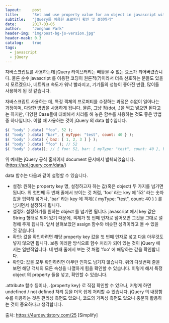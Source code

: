 ```yaml
---
layout:     post
title:      "Set and use property value for an object in javascript with jQuery"
subtitle:   "jQuery를 이용한 프로퍼티 확인 및 설정하기"
date:       2017-03-05
author:     "Jonghun Park"
header-img: "img/post-bg-js-version.jpg"
header-mask: 0.3
catalog:    true
tags:
  - javascript
  - jQuery
---
```


자바스크립트를 사용하는데 jQuery 라이브러리는 빼놓을 수 없는 요소가 되어버렸습니다. 물론 순수 javascript 를 이용한 코딩이 원론적(?)이라서 더욱 선호하는 분들도 있을지 모르겠으나, 네트워크 속도가 워낙 빨라지고, 기기들의 성능이 좋아진 만큼, 많이들 사용하게 된 것 같습니다. 

자바스크립트 사용하는 데, 특정 객체의 프로퍼티를 수정하는 과정은 수없이 일어나는 과정이며, 다양한 방법을 사용하게 됩니다. 물론, 그냥 점(dot, .)을 찍고 넣으면 된다고는 하지만, 다양한 Case들에 대비해서 처리를 해 놓은 함수를 사용하는 것도 좋은 방법 중 하나입니다. 이럴 때 사용하는 것이 jQuery 의 data 함수입니다.


```js
$( "body" ).data( "foo", 52 );
$( "body" ).data( "bar", { myType: "test", count: 40 } );
$( "body" ).data( { baz: [ 1, 2, 3 ] } );
$( "body" ).data( "foo" ); // 52
$( "body" ).data(); // { foo: 52, bar: { myType: "test", count: 40 }, baz: [ 1, 2, 3 ]
```

위 예제는 jQuery 공식 홈페이지 document 문서에서 발췌되었습니다. (https://api.jquery.com/data/)  

data 함수는 다음과 같이 설명할 수 있습니다. 

- 설정: 원하는 property key 명, 설정하고자 하는 값(혹은 object) 두 가지를 넘기면 됩니다. 위 첫번째 두 번째 줄에서 보이는 것 처럼, 'foo' 라는 key 에 '52' 라는 숫자값을 입력해 넣거나, 'bar' 라는 key 에 객체( { myType: "test", count: 40 } ) 를 넘기면서 설정하게 됩니다. 
- 설정2: 설정하기를 원하는 object 를 넘기면 됩니다. javascript 에서 key 값은 String 형태로 되어 있기 때문에, 객체가 첫 번째 인자로 넘어오면 그것을 그대로 설정해 주게 됩니다. 앞서 살펴보았던 assign 함수와 비슷한 성격이라고 볼 수 있을 것 같습니다. 
- 확인: 값을 확인하려면 해당 property key 값을 첫 번째 인자로 넣고 다음 아무것도 넣지 않으면 됩니다. 보통 이러한 방식으로 함수 처리가 되어 있는 것이 jQuery 에서는 일반적입니다. 네 번째 줄에서 보는 것 처럼 'foo' 에 해당하는 값을 확인합니다. 
- 확인2: 값을 모두 확인하려면 아무런 인자도 넘기지 않습니다. 위의 다섯번째 줄을 보면 해당 객체의 모든 속성을 나열하게 됨을 확인할 수 있습니다. 
이렇게 해서 특정 object 의 property 들을 넣고, 확인할 수 있습니다. 

.attribute 함수 등이나, .{property key} 로 직접 확인할 수 있으나, 저렇게 하면 undefined / not defined 처리 등을 더욱 쉽게 처리할 수 있습니다. jQuery 의 내장함수를 이용하는 것은 편리성 측면도 있으나, 코드의 가독성 측면도 있으니 충분히 활용하는 것이 중요하다고 생각합니다.



출처: https://4urdev.tistory.com/25 [Simplify]